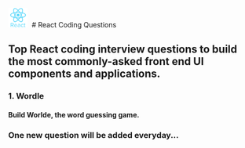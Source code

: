 <img src="https://github.com/devicons/devicon/blob/master/icons/react/react-original-wordmark.svg" title="React" alt="React" width="40" height="40"/>&nbsp; # React Coding Questions
## Top React coding interview questions to build the most commonly-asked front end UI components and applications.

### 1. Wordle
#### Build Worlde, the word guessing game.



### One new question will be added everyday...


